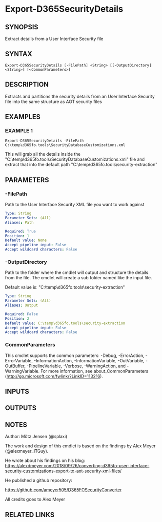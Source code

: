 ﻿---
external help file: d365fo.tools-help.xml
Module Name: d365fo.tools
online version:
schema: 2.0.0
---

# Export-D365SecurityDetails

## SYNOPSIS
Extract details from a User Interface Security file

## SYNTAX

```
Export-D365SecurityDetails [-FilePath] <String> [[-OutputDirectory] <String>] [<CommonParameters>]
```

## DESCRIPTION
Extracts and partitions the security details from an User Interface Security file into the same structure as AOT security files

## EXAMPLES

### EXAMPLE 1
```
Export-D365SecurityDetails -FilePath C:\temp\d365fo.tools\SecurityDatabaseCustomizations.xml
```

This will grab all the details inside the "C:\temp\d365fo.tools\SecurityDatabaseCustomizations.xml" file and extract that into the default path "C:\temp\d365fo.tools\security-extraction"

## PARAMETERS

### -FilePath
Path to the User Interface Security XML file you want to work against

```yaml
Type: String
Parameter Sets: (All)
Aliases: Path

Required: True
Position: 1
Default value: None
Accept pipeline input: False
Accept wildcard characters: False
```

### -OutputDirectory
Path to the folder where the cmdlet will output and structure the details from the file.
The cmdlet will create a sub folder named like the input file.

Default value is: "C:\temp\d365fo.tools\security-extraction"

```yaml
Type: String
Parameter Sets: (All)
Aliases: Output

Required: False
Position: 2
Default value: C:\temp\d365fo.tools\security-extraction
Accept pipeline input: False
Accept wildcard characters: False
```

### CommonParameters
This cmdlet supports the common parameters: -Debug, -ErrorAction, -ErrorVariable, -InformationAction, -InformationVariable, -OutVariable, -OutBuffer, -PipelineVariable, -Verbose, -WarningAction, and -WarningVariable.
For more information, see about_CommonParameters (http://go.microsoft.com/fwlink/?LinkID=113216).

## INPUTS

## OUTPUTS

## NOTES
Author: Mötz Jensen (@splaxi)

The work and design of this cmdlet is based on the findings by Alex Meyer (@alexmeyer_ITGuy).

He wrote about his findings on his blog:
https://alexdmeyer.com/2018/09/26/converting-d365fo-user-interface-security-customizations-export-to-aot-security-xml-files/

He published a github repository:

https://github.com/ameyer505/D365FOSecurityConverter

All credits goes to Alex Meyer

## RELATED LINKS
